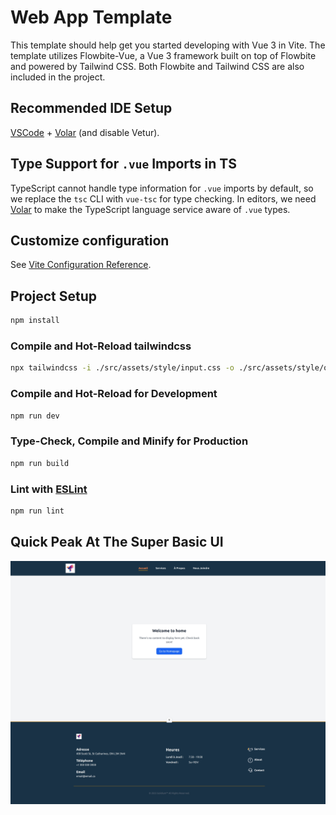 # Web App Template

This template should help get you started developing with Vue 3 in Vite.
The template utilizes Flowbite-Vue, a Vue 3 framework built on top of Flowbite and powered by Tailwind CSS. Both Flowbite and Tailwind CSS are also included in the project.

## Recommended IDE Setup

[VSCode](https://code.visualstudio.com/) + [Volar](https://marketplace.visualstudio.com/items?itemName=Vue.volar) (and disable Vetur).

## Type Support for `.vue` Imports in TS

TypeScript cannot handle type information for `.vue` imports by default, so we replace the `tsc` CLI with `vue-tsc` for type checking. In editors, we
need [Volar](https://marketplace.visualstudio.com/items?itemName=Vue.volar) to make the TypeScript language service aware of `.vue` types.

## Customize configuration

See [Vite Configuration Reference](https://vite.dev/config/).

## Project Setup

```sh
npm install
```

### Compile and Hot-Reload tailwindcss

```sh
npx tailwindcss -i ./src/assets/style/input.css -o ./src/assets/style/output.css --watch
```

### Compile and Hot-Reload for Development

```sh
npm run dev
```

### Type-Check, Compile and Minify for Production

```sh
npm run build
```

### Lint with [ESLint](https://eslint.org/)

```sh
npm run lint
```

## Quick Peak At The Super Basic UI

![screenshot.png](readme_resource/ui_screenshot.png)